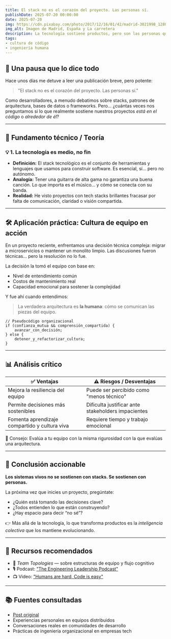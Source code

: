 ```yaml
---
title: El stack no es el corazón del proyecto. Las personas sí.
publishDate: 2025-07-20 00:00:00
date: 2025-07-20
img: https://cdn.pixabay.com/photo/2017/12/16/01/42/madrid-3021998_1280.jpg
img_alt: Imagen de Madrid, España y La carretera
description: La tecnología sostiene productos, pero son las personas quienes les dan vida. Una reflexión sobre lo que realmente mueve los proyectos.
tags:
- cultura de código
- ingeniería humana
---
```


## 🧩 Una pausa que lo dice todo

Hace unos días me detuve a leer una publicación breve, pero potente:

> "El stack no es el corazón del proyecto. Las personas sí."

Como desarrolladores, a menudo debatimos sobre stacks, patrones de arquitectura, bases de datos o frameworks. Pero… ¿cuántas veces nos preguntamos si lo que realmente sostiene nuestros proyectos *está en el código* o *alrededor de él*?

---

## 🔬 Fundamento técnico / Teoría

### 💡 1. La tecnología es medio, no fin

- **Definición:** El stack tecnológico es el conjunto de herramientas y lenguajes que usamos para construir software. Es esencial, sí… pero no autónomo.
- **Analogía:** Tener una guitarra de alta gama no garantiza una buena canción. Lo que importa es el músico… y cómo se conecta con su banda.
- **Realidad:** He visto proyectos con tech stacks brillantes fracasar por falta de comunicación, claridad o visión compartida.

---

## 🛠️ Aplicación práctica: Cultura de equipo en acción

En un proyecto reciente, enfrentamos una decisión técnica compleja: migrar a microservicios o mantener un monolito limpio. Las discusiones fueron técnicas… pero la resolución no lo fue.

La decisión la tomó el equipo con base en:

- Nivel de entendimiento común
- Costos de mantenimiento real
- Capacidad emocional para sostener la complejidad

Y fue ahí cuando entendimos:
> La verdadera arquitectura es **la humana**: cómo se comunican las piezas del equipo.

```plaintext
// Pseudocódigo organizacional
if (confianza_mutua && comprensión_compartida) {
    avanzar_con_decisión;
} else {
    detener_y_refactorizar_cultura;
}
````

---

## 📊 Análisis crítico

| ✅ Ventajas                                    | ⚠️ Riesgos / Desventajas                           |
| --------------------------------------------- | -------------------------------------------------- |
| Mejora la resiliencia del equipo              | Puede ser percibido como "menos técnico"           |
| Permite decisiones más sostenibles            | Dificulta justificar ante stakeholders impacientes |
| Fomenta aprendizaje compartido y cultura viva | Requiere tiempo y trabajo emocional                |

🎯 Consejo: Evalúa a tu equipo con la misma rigurosidad con la que evalúas una arquitectura.

---

## 🎯 Conclusión accionable

**Los sistemas vivos no se sostienen con stacks. Se sostienen con personas.**

La próxima vez que inicies un proyecto, pregúntate:

- ¿Quién está tomando las decisiones clave?
- ¿Todos entienden lo que están construyendo?
- ¿Hay espacio para decir “no sé”?

👉 Más allá de la tecnología, lo que transforma productos es la *inteligencia colectiva* que los mantiene evolucionando.

---

## 🧠 Recursos recomendados

- 📖 *Team Topologies* — sobre estructuras de equipo y flujo cognitivo
- 🎙️ Podcast: ["The Engineering Leadership Podcast"](https://open.spotify.com/show/1wIytRQ4Ub8McXSP1iDwVX)
- 📺 Video: ["Humans are hard, Code is easy"](https://resources.scrumalliance.org/Video/humans-hard-code-easy)

---

## 📚 Fuentes consultadas

- [Post original](https://www.linkedin.com/feed/update/urn:li:activity:7352282697941012480)
- Experiencias personales en equipos distribuidos
- Conversaciones reales en comunidades de desarrollo
- Prácticas de ingeniería organizacional en empresas tech

